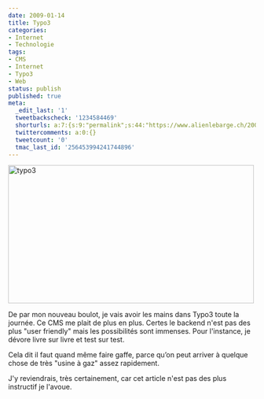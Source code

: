 ```yaml
---
date: 2009-01-14
title: Typo3
categories:
- Internet
- Technologie
tags:
- CMS
- Internet
- Typo3
- Web
status: publish
published: true
meta:
  _edit_last: '1'
  tweetbackscheck: '1234584469'
  shorturls: a:7:{s:9:"permalink";s:44:"https://www.alienlebarge.ch/2009/01/14/typo3/";s:7:"tinyurl";s:25:"https://tinyurl.com/dbf7h5";s:4:"isgd";s:17:"https://is.gd/ikij";s:5:"bitly";s:18:"https://bit.ly/5RAK";s:5:"snipr";s:22:"https://snipr.com/b9y05";s:5:"snurl";s:22:"https://snurl.com/b9y05";s:7:"snipurl";s:24:"https://snipurl.com/b9y05";}
  twittercomments: a:0:{}
  tweetcount: '0'
  tmac_last_id: '256453994241744896'
---
```

<img class="alignnone size-full wp-image-976" title="La page d'administration de Typo3" src="https://dlgjp9x71cipk.cloudfront.net/2009/01/typo3.png" alt="typo3" width="500" height="281" />

De par mon nouveau boulot, je vais avoir les mains dans Typo3 toute la journée. Ce CMS me plait de plus en plus. Certes le backend n'est pas des plus "user friendly" mais les possibilités sont immenses. Pour l'instance, je dévore livre sur livre et test sur test.

Cela dit il faut quand même faire gaffe, parce qu’on peut arriver à quelque chose de très "usine à gaz" assez rapidement.

J'y reviendrais, très certainement, car cet article n'est pas des plus instructif je l'avoue.
